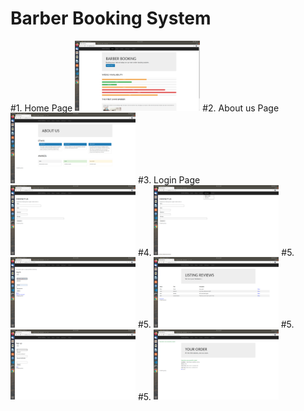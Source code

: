 # Barber Booking System 
#1. Home Page
<img src="1 (1).png" width="200">
#2. About us Page
<img src="1 (2).png" width="200">
#3. Login Page
<img src="1 (3).png" width="200">
#4.
<img src="1 (4).png" width="200">
#5. 
<img src="1 (5).png" width="200">
#5. 
<img src="1 (6).png" width="200">
#5. 
<img src="1 (7).png" width="200">
#5. 
<img src="1 (8).png" width="200">


